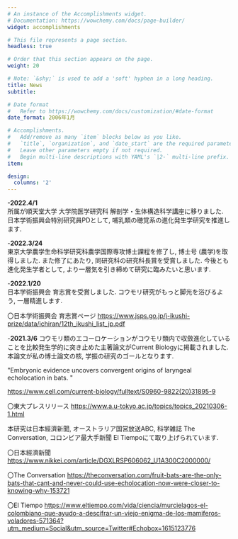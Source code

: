 ```yaml
---
# An instance of the Accomplishments widget.
# Documentation: https://wowchemy.com/docs/page-builder/
widget: accomplishments

# This file represents a page section.
headless: true

# Order that this section appears on the page.
weight: 20

# Note: `&shy;` is used to add a 'soft' hyphen in a long heading.
title: News
subtitle:

# Date format
#   Refer to https://wowchemy.com/docs/customization/#date-format
date_format: 2006年1月

# Accomplishments.
#   Add/remove as many `item` blocks below as you like.
#   `title`, `organization`, and `date_start` are the required parameters.
#   Leave other parameters empty if not required.
#   Begin multi-line descriptions with YAML's `|2-` multi-line prefix.
item:

design:
  columns: '2' 
---
```


<b>-2022.4/1</b><br>
所属が順天堂大学 大学院医学研究科 解剖学・生体構造科学講座に移りました.
日本学術振興会特別研究員PDとして, 哺乳類の聴覚系の進化発生学研究を推進します.

-<b>2022.3/24</b><br>
東京大学農学生命科学研究科農学国際専攻博士課程を修了し, 博士号 (農学)を取得しました. また修了にあたり, 同研究科の研究科長賞を受賞しました.
今後とも進化発生学者として, より一層気を引き締めて研究に臨みたいと思います.

-<b>2022.1/20</b><br>
日本学術振興会 育志賞を受賞しました. 
コウモリ研究がもっと脚光を浴びるよう, 一層精進します.

〇日本学術振興会 育志賞ページ
https://www.jsps.go.jp/j-ikushi-prize/data/ichiran/12th_ikushi_list_jp.pdf

-<b>2021.3/6</b>
コウモリ類のエコーロケーションがコウモリ類内で収斂進化していることを比較発生学的に突き止めた主著論文がCurrent Biologyに掲載されました.
本論文が私の博士論文の核, 学振の研究のゴールとなります.

"Embryonic evidence uncovers convergent origins of laryngeal echolocation in bats. "

https://www.cell.com/current-biology/fulltext/S0960-9822(20)31895-9

〇東大プレスリリース
https://www.a.u-tokyo.ac.jp/topics/topics_20210306-1.html

本研究は日本經濟新聞, オーストラリア国営放送ABC, 科学雑誌 The Conversation, コロンビア最大手新聞 El Tiempoにて取り上げられています.

〇日本經濟新聞
https://www.nikkei.com/article/DGXLRSP606062_U1A300C2000000/

〇The Conversation
https://theconversation.com/fruit-bats-are-the-only-bats-that-cant-and-never-could-use-echolocation-now-were-closer-to-knowing-why-153721

〇El Tiempo
https://www.eltiempo.com/vida/ciencia/murcielagos-el-colombiano-que-ayudo-a-descifrar-un-viejo-enigma-de-los-mamiferos-voladores-571364?utm_medium=Social&utm_source=Twitter#Echobox=1615123776







